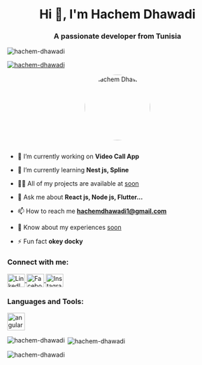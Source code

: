 <h1 align="center">Hi 👋, I'm Hachem Dhawadi</h1>
<h3 align="center">A passionate developer from Tunisia</h3>

<!-- Profile views and GitHub trophies -->
<p align="left">
  <img src="https://camo.githubusercontent.com/5d24e11cd6ec1be9979599de533f9f1f403a0f2c606533478e7d7a5e43314260/68747470733a2f2f63646e2e6472696262626c652e636f6d2f75736572732f313537393332322f73637265656e73686f74732f363538373237332f626c75655f626f795f747970696e675f6e6f74686f756768742e676966" alt="hachem-dhawadi" />
</p>
<p align="left">
  <a href="https://github.com/ryo-ma/github-profile-trophy">
    <img src="https://github-profile-trophy.vercel.app/?username=hachem-dhawadi" alt="hachem-dhawadi" />
  </a>
</p>

<!-- Add a profile photo -->
<p align="center">
  <img src="https://via.placeholder.com/150.png?text=Your+Photo+Here" alt="Hachem Dhawadi" width="150" style="border-radius: 50%;" />
</p>

<p align="left">
  <a href="https://twitter.com/" target="blank">
    <img src="https://img.shields.io/twitter/follow/?logo=twitter&style=for-the-badge" alt="" />
  </a>
</p>

- 🔭 I’m currently working on **Video Call App**

- 🌱 I’m currently learning **Nest js, Spline**

- 👨‍💻 All of my projects are available at [soon](soon)

- 💬 Ask me about **React js, Node js, Flutter...**

- 📫 How to reach me **hachemdhawadi1@gmail.com**

- 📄 Know about my experiences [soon](soon)

- ⚡ Fun fact **okey docky**

<h3 align="left">Connect with me:</h3>
<p align="left">
  <a href="https://linkedin.com/in/https://www.linkedin.com/in/hachem-dhawadi-495116231/" target="blank">
    <img align="center" src="https://raw.githubusercontent.com/rahuldkjain/github-profile-readme-generator/master/src/images/icons/Social/linked-in-alt.svg" alt="LinkedIn" height="30" width="40" />
  </a>
  <a href="https://fb.com/https://www.facebook.com/hachem.dhawadi" target="blank">
    <img align="center" src="https://raw.githubusercontent.com/rahuldkjain/github-profile-readme-generator/master/src/images/icons/Social/facebook.svg" alt="Facebook" height="30" width="40" />
  </a>
  <a href="https://instagram.com/https://www.instagram.com/hachem_dhawadi/" target="blank">
    <img align="center" src="https://raw.githubusercontent.com/rahuldkjain/github-profile-readme-generator/master/src/images/icons/Social/instagram.svg" alt="Instagram" height="30" width="40" />
  </a>
</p>

<h3 align="left">Languages and Tools:</h3>
<p align="left">
  <!-- Add icons for technologies -->
  <a href="https://angular.io" target="_blank" rel="noreferrer">
    <img src="https://angular.io/assets/images/logos/angular/angular.svg" alt="angular" width="40" height="40" />
  </a>
  <!-- Add more icons here -->
</p>

<p>
  <img align="left" src="https://github-readme-stats.vercel.app/api/top-langs?username=hachem-dhawadi&show_icons=true&locale=en&layout=compact" alt="hachem-dhawadi" />
</p>

<p>
  &nbsp;<img align="center" src="https://github-readme-stats.vercel.app/api?username=hachem-dhawadi&show_icons=true&locale=en" alt="hachem-dhawadi" />
</p>

<p>
  <img align="center" src="https://github-readme-streak-stats.herokuapp.com/?user=hachem-dhawadi&" alt="hachem-dhawadi" />
</p>
